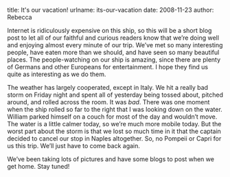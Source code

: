 title: It's our vacation!
urlname: its-our-vacation
date: 2008-11-23
author: Rebecca

Internet is ridiculously expensive on this ship, so this will be a short blog
post to let all of our faithful and curious readers know that we&#x02bc;re doing
well and enjoying almost every minute of our trip. We&#x02bc;ve met so many
interesting people, have eaten more than we should, and have seen so many
beautiful places. The people-watching on our ship is amazing, since there are
plenty of Germans and other Europeans for entertainment. I hope they find us
quite as interesting as we do them.

The weather has largely cooperated, except in Italy. We hit a really bad storm
on Friday night and spent all of yesterday being tossed about, pitched around,
and rolled across the room. It was *bad*. There was one moment when the ship
rolled so far to the right that I was looking down on the water. William parked
himself on a couch for most of the day and wouldn&#x02bc;t move. The water is a
little calmer today, so we&#x02bc;re much more mobile today. But the worst part
about the storm is that we lost so much time in it that the captain decided to
cancel our stop in Naples altogether. So, no Pompeii or Capri for us this trip.
We&#x02bc;ll just have to come back again.

We&#x02bc;ve been taking lots of pictures and have some blogs to post when we
get home. Stay tuned!
